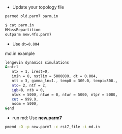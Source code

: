 - Update your topology file

```bash
parmed old.parm7 parm.in
```

```bash
$ cat parm.in
HMassRepartition
outparm new.4fs.parm7
```

- Use `dt=0.004`

md.in example
```bash
lengevin dynamics simulations
&cntrl
   ntx = 1, irest=0,
   imin = 0, nstlim = 5000000, dt = 0.004,
   ntt = 3, gamma_ln=1., temp0 = 300.0, tempi=300.,
   ntc= 2, ntf = 2,
   igb=8, ntb = 0,
   ntwx = 5000, ntwe = 0, ntwr = 5000, ntpr = 5000,
   cut = 999.0,
   nscm = 5000,
&end
```

- run md: Use **new.parm7**

```bash
pmemd -O -p new.parm7 -c rst7_file -i md.in
```
